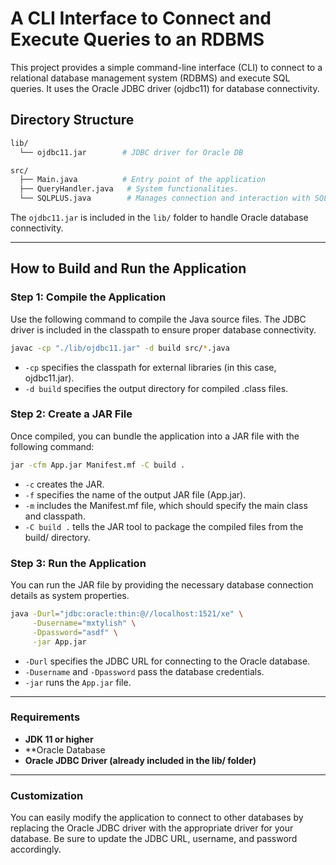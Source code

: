 # A CLI Interface to Connect and Execute Queries to an RDBMS
This project provides a simple command-line interface (CLI) to connect to a relational database management system (RDBMS) and execute SQL queries. It uses the Oracle JDBC driver (ojdbc11) for database connectivity.

## Directory Structure
```graphql
lib/
  └── ojdbc11.jar        # JDBC driver for Oracle DB

src/
  ├── Main.java          # Entry point of the application
  ├── QueryHandler.java   # System functionalities.
  └── SQLPLUS.java        # Manages connection and interaction with SQL*Plus
```

The `ojdbc11.jar` is included in the `lib/` folder to handle Oracle database connectivity.

---

## How to Build and Run the Application

### Step 1: Compile the Application

Use the following command to compile the Java source files. The JDBC driver is included in the classpath to ensure proper database connectivity.

```bash
javac -cp "./lib/ojdbc11.jar" -d build src/*.java
```

* `-cp` specifies the classpath for external libraries (in this case, ojdbc11.jar).
* `-d build` specifies the output directory for compiled .class files.

### Step 2: Create a JAR File

Once compiled, you can bundle the application into a JAR file with the following command:

```bash
jar -cfm App.jar Manifest.mf -C build .
```
* `-c` creates the JAR.
* `-f` specifies the name of the output JAR file (App.jar).
* `-m` includes the Manifest.mf file, which should specify the main class and classpath.
* `-C build .` tells the JAR tool to package the compiled files from the build/ directory.

### Step 3: Run the Application
You can run the JAR file by providing the necessary database connection details as system properties.


```bash
java -Durl="jdbc:oracle:thin:@//localhost:1521/xe" \
     -Dusername="mxtylish" \
     -Dpassword="asdf" \
     -jar App.jar
```

* `-Durl` specifies the JDBC URL for connecting to the Oracle database.
* `-Dusername` and `-Dpassword` pass the database credentials.
* `-jar` runs the `App.jar` file.

---

### Requirements

* **JDK 11 or higher**
* **Oracle Database
* **Oracle JDBC Driver (already included in the lib/ folder)**

---

### Customization
You can easily modify the application to connect to other databases by replacing the Oracle JDBC driver with the appropriate driver for your database. Be sure to update the JDBC URL, username, and password accordingly.

